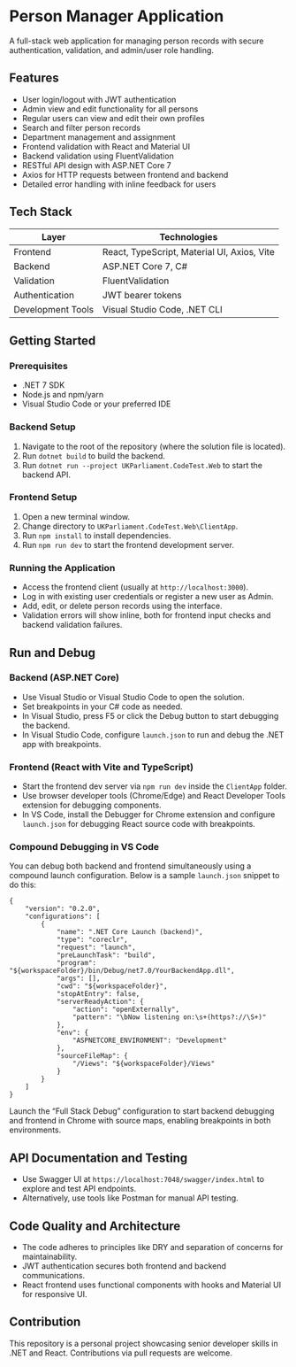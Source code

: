 # Person Manager Application

A full-stack web application for managing person records with secure authentication, validation, and admin/user role handling.

## Features

- User login/logout with JWT authentication
- Admin view and edit functionality for all persons
- Regular users can view and edit their own profiles
- Search and filter person records
- Department management and assignment
- Frontend validation with React and Material UI
- Backend validation using FluentValidation
- RESTful API design with ASP.NET Core 7
- Axios for HTTP requests between frontend and backend
- Detailed error handling with inline feedback for users

## Tech Stack

| Layer             | Technologies                                |
| ----------------- | ------------------------------------------- |
| Frontend          | React, TypeScript, Material UI, Axios, Vite |
| Backend           | ASP.NET Core 7, C#                          |
| Validation        | FluentValidation                            |
| Authentication    | JWT bearer tokens                           |
| Development Tools | Visual Studio Code, .NET CLI                |

## Getting Started

### Prerequisites

- .NET 7 SDK
- Node.js and npm/yarn
- Visual Studio Code or your preferred IDE

### Backend Setup

1. Navigate to the root of the repository (where the solution file is located).
2. Run `dotnet build` to build the backend.
3. Run `dotnet run --project UKParliament.CodeTest.Web` to start the backend API.

### Frontend Setup

1. Open a new terminal window.
2. Change directory to `UKParliament.CodeTest.Web\ClientApp`.
3. Run `npm install` to install dependencies.
4. Run `npm run dev` to start the frontend development server.

### Running the Application

- Access the frontend client (usually at `http://localhost:3000`).
- Log in with existing user credentials or register a new user as Admin.
- Add, edit, or delete person records using the interface.
- Validation errors will show inline, both for frontend input checks and backend validation failures.

## Run and Debug

### Backend (ASP.NET Core)

- Use Visual Studio or Visual Studio Code to open the solution.
- Set breakpoints in your C# code as needed.
- In Visual Studio, press F5 or click the Debug button to start debugging the backend.
- In Visual Studio Code, configure `launch.json` to run and debug the .NET app with breakpoints.

### Frontend (React with Vite and TypeScript)

- Start the frontend dev server via `npm run dev` inside the `ClientApp` folder.
- Use browser developer tools (Chrome/Edge) and React Developer Tools extension for debugging components.
- In VS Code, install the Debugger for Chrome extension and configure `launch.json` for debugging React source code with breakpoints.

### Compound Debugging in VS Code

You can debug both backend and frontend simultaneously using a compound launch configuration. Below is a sample `launch.json` snippet to do this:

```
{
    "version": "0.2.0",
    "configurations": [
        {
            "name": ".NET Core Launch (backend)",
            "type": "coreclr",
            "request": "launch",
            "preLaunchTask": "build",
            "program": "${workspaceFolder}/bin/Debug/net7.0/YourBackendApp.dll",
            "args": [],
            "cwd": "${workspaceFolder}",
            "stopAtEntry": false,
            "serverReadyAction": {
                "action": "openExternally",
                "pattern": "\bNow listening on:\s+(https?://\S+)"
            },
            "env": {
                "ASPNETCORE_ENVIRONMENT": "Development"
            },
            "sourceFileMap": {
                "/Views": "${workspaceFolder}/Views"
            }
        }
    ]
}
```

Launch the “Full Stack Debug” configuration to start backend debugging and frontend in Chrome with source maps, enabling breakpoints in both environments.

## API Documentation and Testing

- Use Swagger UI at `https://localhost:7048/swagger/index.html` to explore and test API endpoints.
- Alternatively, use tools like Postman for manual API testing.

## Code Quality and Architecture

- The code adheres to principles like DRY and separation of concerns for maintainability.
- JWT authentication secures both frontend and backend communications.
- React frontend uses functional components with hooks and Material UI for responsive UI.

## Contribution

This repository is a personal project showcasing senior developer skills in .NET and React. Contributions via pull requests are welcome.
